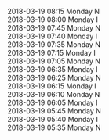 2018-03-19 08:15 Monday  N  
2018-03-19 08:00 Monday  I  
2018-03-19 07:45 Monday  N  
2018-03-19 07:40 Monday  I  
2018-03-19 07:35 Monday  N  
2018-03-19 07:15 Monday  I  
2018-03-19 07:05 Monday  N  
2018-03-19 06:35 Monday  I  
2018-03-19 06:25 Monday  N  
2018-03-19 06:15 Monday  I  
2018-03-19 06:10 Monday  N  
2018-03-19 06:05 Monday  I  
2018-03-19 05:45 Monday  N  
2018-03-19 05:40 Monday  I  
2018-03-19 05:35 Monday  N  
